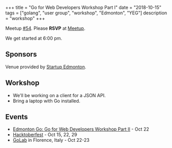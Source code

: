+++
title = "Go for Web Developers Workshop Part I"
date = "2018-10-15"
tags = ["golang", "user group", "workshop", "Edmonton", "YEG"]
description = "workshop"
+++

Meetup [#54](https://github.com/edmontongo/presentations/issues/86). Please **RSVP** at [Meetup](https://www.meetup.com/startupedmonton/events/254366653/).

We get started at 6:00 pm.

## Sponsors

Venue provided by [Startup Edmonton](https://www.startupedmonton.com/).

## Workshop

* We'll be working on a client for a JSON API.
* Bring a laptop with Go installed.

## Events

* [Edmonton Go: Go for Web Developers Workshop Part II](https://www.meetup.com/startupedmonton/events/bclwwpyxnbdc/) - Oct 22
* [Hacktoberfest](https://hacktoberfestyeg.com/) - Oct 15, 22, 29
* [GoLab](https://golab.io/) in Florence, Italy - Oct 22-23 



